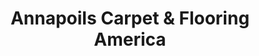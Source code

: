 ---
title: "Annapoils Carpet & Flooring America"
url: /annapolis/annapoils-carpet-und-flooring-america/
shop: Teppiche
---